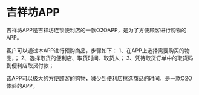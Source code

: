 # 吉祥坊APP

吉祥坊APP是吉祥坊连锁便利店的一款O2OAPP，是为了方便顾客进行购物的APP。

客户可以通过本APP进行预购商品，步骤如下：
1、在APP上选择需要购买的物品，；
2、选择取货的便利店、取货时间、取货人；
3、凭待取货订单中的取货码到便利店取货付款；

该APP可以极大的方便顾客的购物，减少到便利店挑选商品的时间，是一款O2O体验的APP。
